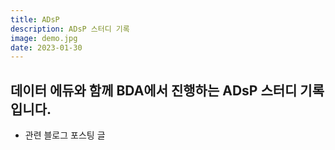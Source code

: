 ```yaml
---
title: ADsP
description: ADsP 스터디 기록 
image: demo.jpg
date: 2023-01-30
---
```

## 데이터 에듀와 함께 BDA에서 진행하는 ADsP 스터디 기록입니다.
- 관련 블로그 포스팅 글
